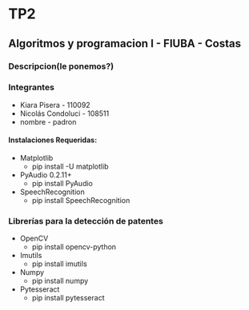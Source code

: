 # TP2
## Algoritmos y programacion I - FIUBA - Costas
### Descripcion(le ponemos?)
### Integrantes
* Kiara Pisera - 110092
* Nicolás Condoluci - 108511
* nombre - padron
#### Instalaciones Requeridas:
* Matplotlib
  * pip install -U matplotlib
* PyAudio 0.2.11+
  * pip install PyAudio
* SpeechRecognition
  * pip install SpeechRecognition
### Librerías para la detección de patentes
* OpenCV 
  * pip install opencv-python
* Imutils
  * pip install imutils
* Numpy
  * pip install numpy
* Pytesseract
  * pip install pytesseract

